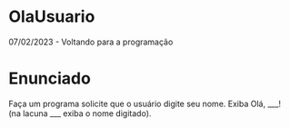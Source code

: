 # OlaUsuario
07/02/2023 - Voltando para a programação

# Enunciado
Faça um programa solicite que o usuário digite seu nome. Exiba Olá, ___! (na lacuna ___ exiba o nome digitado). 

